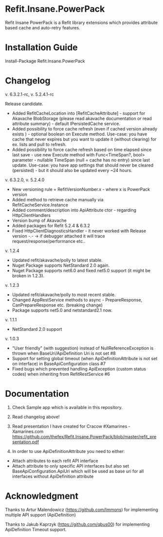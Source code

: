 # Refit.Insane.PowerPack
Refit Insane PowerPack is a Refit library extensions which provides attribute based cache and auto-retry features.

# Installation Guide
Install-Package Refit.Insane.PowerPack

# Changelog
v. 6.3.2.1-rc, v. 5.2.4.1-rc

Release candidate.

- Added RefitCacheLocation into [RefitCacheAttribute] - support for Akavache BlobStorage (please read akavache documentation or read attribute summary) - default IPersistedCache service.
- Added possibility to force cache refresh (even if cached version already exists ) - optional boolean on Execute method. Use-case: you have cache that never expires but you want to update it (without clearing) for ex. lists and pull to refresh. 
- Added possibility to force cache refresh based on time elapsed since last save - use new Execute method with Func<TimeSpan?, bool> parameter - nullable TimeSpan (null = cache has no entry) since last update. Use-case: you have app settings that should never be cleared (persisted) - but it should also be updated every ~24 hours.  

v. 6.3.2.0, v. 5.2.4.0

- New versioning rule = RefitVersionNumber.x - where x is PowerPack version
- Added method to retrieve cache manually via RefitCacheService.Instance
- Added comment/description into ApiAttribute ctor - regarding HttpClientHandlers
- Version bump of Akavache
- Added packages for Refit 5.2.4 & 6.3.2
- Fixed HttpClientDiagnosticsHandler - it never worked with Release version -.- -> if debugger attached it will trace request/response/performance etc..

v. 1.2.4
- Updated refit/akavache/polly to latest stable.
- Nuget Package supports NetStandard 2.0 again.
- Nuget Package supports net6.0 and fixed net5.0 support (it might be broken in 1.2.3).

v. 1.2.3
- Updated refit/akavache/polly to most recent stable.
- Changed AppRestService methods to async - PrepareResponse, CanPrepareResponse etc. (breaking change)
- Package supports net5.0 and netstandard2.1 now.

v. 1.1.1

- NetStandard 2.0 support

v. 1.0.3

- "User friendly" (with suggestion) instead of NullReferenceException is thrown when BaseUri/ApiDefinition Uri is not set #8
- Support for setting global timeout (when ApiDefinitionAttribute is not set on interface) in BaseApiConfiguration class #7
- Fixed bugs which prevented handling ApiException (custom status codes) when inheriting from RefitRestService #6


# Documentation
1. Check Sample app which is available in this repository. 
2. Read changelog above!
3. Read presentation I have created for Cracow #Xamarines - Xamarines.com
https://github.com/thefex/Refit.Insane.PowerPack/blob/master/refit_presentation.pdf

4. In order to use ApiDefinitionAttribute you need to either:
* Attach attributes to each refit API interface
* Attach attribute to only specific API interfaces but also set BaseApiConfiguration.ApiUri which will be used as base uri for all interfaces without ApiDefinition attribute

# Acknowledgment
Thanks to Artur Malendowicz (https://github.com/Immons) for implementing multiple API support (ApiDefinition)

Thanks to Jakub Kaprzyk (https://github.com/qbus00) for implementing ApiDefinition Timeout support.
